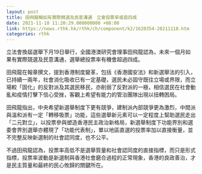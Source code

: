 ```yaml
---
layout: post
title: 田飛龍稱如有實際競選及民意溝通　立會投票率或逾四成
date: 2021-11-18 11:20:29.000000000 +08:00
link: https://news.rthk.hk/rthk/ch/component/k2/1620354-20211118.htm
categories: rthk
---
```


立法會換屆選舉下月19日舉行，全國港澳研究會理事田飛龍認為，未來一個月如果有實際競選及民意溝通，選舉總投票率有機會超過四成。

田飛龍在報章撰文，提到香港制度變革，包括《香港國安法》和新選舉法的引入，已持續一兩年，社會消化吸收已有一定基礎，選民未必固守既往立場或界限，而立場較「固化」的反對派及其選民移民，亦削弱了反對派的一極，相信選民在社會動亂和疫情打擊下信心受挫，客觀上希望有能力的管治團隊出現以扭轉困局。

田飛龍指出，中央希望新選舉制度下更有競爭，建制派內部競爭更為激烈，中間派與溫和派有一定「轉移吸票」功能，這些選舉新元素可以一定程度上幫助選民走出「二元對立」，以投票參與塑造香港民主政治新格局，新選舉制度下功能界別和選委會界別選舉亦體現了「功能代表制」，單以地區直選的投票率加以直接衡量，並不完整反映新選制的社會認同度，也不公平。

不過田飛龍認為，投票率高低不是選舉質量和社會認同度的直接指標，而只是形式指標，投票率波動是新選制與香港社會磨合過程的正常現象，香港的良政善治，才是民主質量和最終的民心攸歸的關鍵所在。
